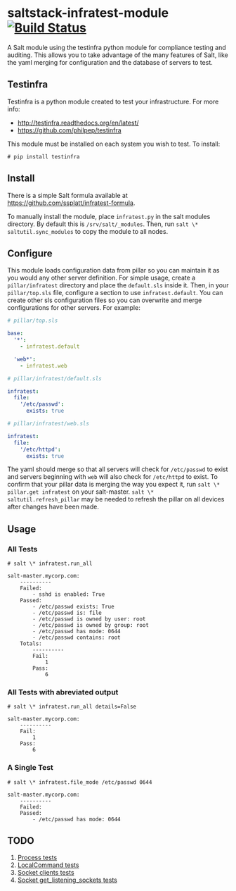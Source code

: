 # saltstack-infratest-module [![Build Status](https://travis-ci.org/ssplatt/saltstack-infratest-module.svg?branch=master)](https://travis-ci.org/ssplatt/saltstack-infratest-module)
A Salt module using the testinfra python module for compliance testing and auditing. This allows you to take advantage of the many features of Salt, like the yaml merging for configuration and the database of servers to test.

## Testinfra
Testinfra is a python module created to test your infrastructure. For more info:
 - http://testinfra.readthedocs.org/en/latest/
 - https://github.com/philpep/testinfra

This module must be installed on each system you wish to test.  To install:
```
# pip install testinfra
```

## Install
There is a simple Salt formula available at https://github.com/ssplatt/infratest-formula.

To manually install the module, place `infratest.py` in the salt modules directory. By default this is `/srv/salt/_modules`. Then, run `salt \* saltutil.sync_modules` to copy the module to all nodes.

## Configure
This module loads configuration data from pillar so you can maintain it as you would any other server definition. For simple usage, create a `pillar/infratest` directory and place the `default.sls` inside it.  Then, in your `pillar/top.sls` file, configure a section to use `infratest.default`.  You can create other sls configuration files so you can overwrite and merge configurations for other servers. For example:

```yaml
# pillar/top.sls

base:
  '*':
    - infratest.default

  'web*':
    - infratest.web
```

```yaml
# pillar/infratest/default.sls

infratest:
  file:
    '/etc/passwd':
      exists: true
```

```yaml
# pillar/infratest/web.sls

infratest:
  file:
    '/etc/httpd':
      exists: true
```

The yaml should merge so that all servers will check for `/etc/passwd` to exist and servers beginning with `web` will also check for `/etc/httpd` to exist. To confirm that your pillar data is merging the way you expect it, run `salt \* pillar.get infratest` on your salt-master. `salt \* saltutil.refresh_pillar` may be needed to refresh the pillar on all devices after changes have been made.

## Usage
### All Tests
`# salt \* infratest.run_all`

```
salt-master.mycorp.com:
    ----------
    Failed:
        - sshd is enabled: True
    Passed:
        - /etc/passwd exists: True
        - /etc/passwd is: file
        - /etc/passwd is owned by user: root
        - /etc/passwd is owned by group: root
        - /etc/passwd has mode: 0644
        - /etc/passwd contains: root
    Totals:
        ----------
        Fail:
            1
        Pass:
            6
```

### All Tests with abreviated output
`# salt \* infratest.run_all details=False`

```
salt-master.mycorp.com:
    ----------
    Fail:
        1
    Pass:
        6
```

### A Single Test
`# salt \* infratest.file_mode /etc/passwd 0644`

```
salt-master.mycorp.com:
    ----------
    Failed:
    Passed:
        - /etc/passwd has mode: 0644
```

## TODO
 1. [Process tests](http://testinfra.readthedocs.org/en/latest/modules.html#process)
 2. [LocalCommand tests](http://testinfra.readthedocs.org/en/latest/modules.html#localcommand)
 3. [Socket clients tests](http://testinfra.readthedocs.org/en/latest/modules.html#testinfra.modules.Socket.clients)
 4. [Socket get_listening_sockets tests](http://testinfra.readthedocs.org/en/latest/modules.html#testinfra.modules.Socket.get_listening_sockets)

